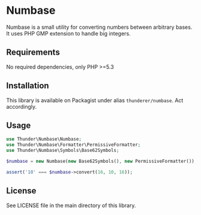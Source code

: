 # Numbase

Numbase is a small utility for converting numbers between arbitrary bases. It uses PHP GMP extension to handle big integers.

## Requirements

No required dependencies, only PHP >=5.3

## Installation

This library is available on Packagist under alias `thunderer/numbase`. Act accordingly.

## Usage

```php
use Thunder\Numbase\Numbase;
use Thunder\Numbase\Formatter\PermissiveFormatter;
use Thunder\Numbase\Symbols\Base62Symbols;

$numbase = new Numbase(new Base62Symbols(), new PermissiveFormatter());

assert('10' === $numbase->convert(16, 10, 16));
```

## License

See LICENSE file in the main directory of this library.

